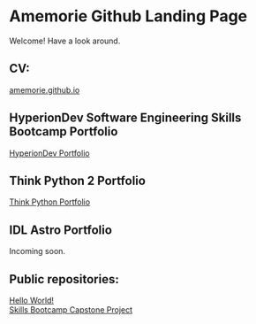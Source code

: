# Amemorie Github Landing Page

Welcome! Have a look around.


## CV:
[amemorie.github.io](https://amemorie.github.io)

## HyperionDev Software Engineering Skills Bootcamp Portfolio
[HyperionDev Portfolio](https://github.com/amemorie/hyperiondev)

## Think Python 2 Portfolio
[Think Python Portfolio](https://github.com/amemorie/thinkpython2)

## IDL Astro Portfolio
Incoming soon. 

## Public repositories:
[Hello World!](https://github.com/amemorie/byb_project)\
[Skills Bootcamp Capstone Project](https://github.com/amemorie/finalCapstone)
<!--

- 🔭 I’m currently working on ...
- 🌱 I’m currently learning ...
- 👯 I’m looking to collaborate on ...
- 🤔 I’m looking for help with ...
- 💬 Ask me about ...
- 📫 How to reach me: ...
- 😄 Pronouns: ...
- ⚡ Fun fact: ...
-->
